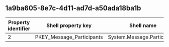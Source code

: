 ## 1a9ba605-8e7c-4d11-ad7d-a50ada18ba1b

Property identifier | Shell property key | Shell name | Alias
--- | --- | --- | ---
2 | PKEY_Message_Participants | System.Message.Participants | 

